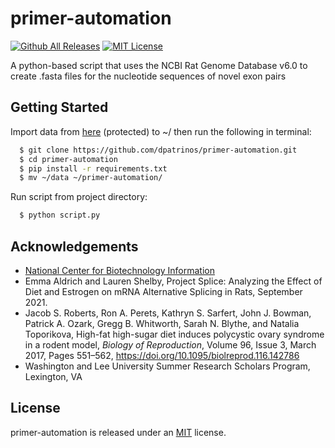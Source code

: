 
# primer-automation
[![Github All Releases](https://img.shields.io/github/downloads/dpatrinos/primer-automation/total.svg)]()
[![MIT License](https://img.shields.io/badge/license-MIT-blue)](https://github.com/dpatrinos/primer-automation/blob/main/LICENSE)

A python-based script that uses the NCBI Rat Genome Database v6.0 to create .fasta files for the nucleotide sequences of novel exon pairs

## Getting Started

Import data from [here](https://wlu.box.com/shared/static/ohd6zr6m7kjt0b19bu1kvdnn7duj7eiv.zip) (protected) to ~/ then run the following in terminal:

```bash
  $ git clone https://github.com/dpatrinos/primer-automation.git
  $ cd primer-automation
  $ pip install -r requirements.txt
  $ mv ~/data ~/primer-automation/
```

Run script from project directory:
```bash
  $ python script.py
```

## Acknowledgements

 - [National Center for Biotechnology Information](https://www.ncbi.nlm.nih.gov/data-hub/taxonomy/10116/)
 - Emma Aldrich and Lauren Shelby, Project Splice: Analyzing the Effect of Diet and Estrogen on mRNA Alternative Splicing in Rats, September 2021.
 - Jacob S. Roberts, Ron A. Perets, Kathryn S. Sarfert, John J. Bowman, Patrick A. Ozark, Gregg B. Whitworth, Sarah N. Blythe, and Natalia Toporikova, High-fat high-sugar diet induces polycystic ovary syndrome in a rodent model, *Biology of Reproduction*, Volume 96, Issue 3, March 2017, Pages 551–562, https://doi.org/10.1095/biolreprod.116.142786
 - Washington and Lee University Summer Research Scholars Program, Lexington, VA

## License
primer-automation is released under an [MIT](https://github.com/dpatrinos/primer-automation/blob/main/LICENSE) license.


